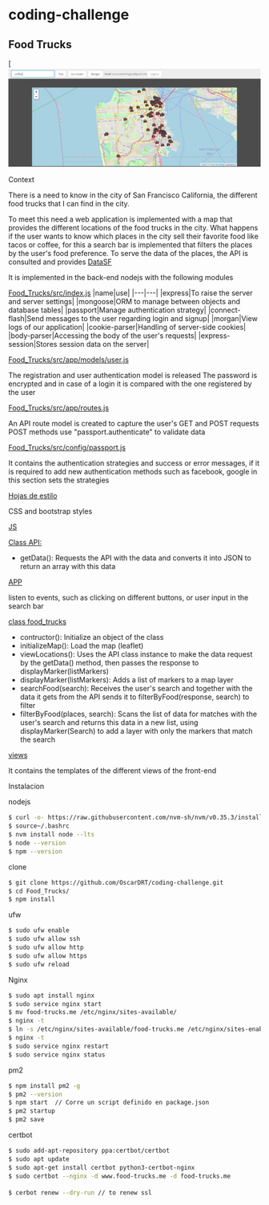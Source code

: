 # coding-challenge
## Food Trucks

[![N|Solid](https://github.com/OscarDRT/coding-challenge/blob/master/captures/capture.png)

Context

There is a need to know in the city of San Francisco California, the different food trucks that I can find in the city.

To meet this need a web application is implemented with a map that provides the different locations of the food trucks in the city.
What happens if the user wants to know which places in the city sell their favorite food like tacos or coffee, for this a search bar is implemented that filters the places by the user's food preference. To serve the data of the places, the API is consulted and provides 
[DataSF](https://data.sfgov.org/Economy-and-Community/Mobile-Food-Facility-Permit/rqzj-sfat)

It is implemented in the back-end nodejs with the following modules

[Food_Trucks/src/index.js](https://github.com/OscarDRT/coding-challenge/blob/master/Food_Trucks/src/index.js)
|name|use|
|---|---|
|express|To raise the server and server settings|
|mongoose|ORM to manage between objects and database tables|
|passport|Manage authentication strategy|
|connect-flash|Send messages to the user regarding login and signup|
|morgan|View logs of our application|
|cookie-parser|Handling of server-side cookies|
|body-parser|Accessing the body of the user's requests|
|express-session|Stores session data on the server|

[Food_Trucks/src/app/models/user.js](https://github.com/OscarDRT/coding-challenge/blob/master/Food_Trucks/src/app/models/user.js)

The registration and user authentication model is released
The password is encrypted and in case of a login it is compared with the one registered by the user

[Food_Trucks/src/app/routes.js](https://github.com/OscarDRT/coding-challenge/blob/master/Food_Trucks/src/app/routes.js)

An API route model is created to capture the user's GET and POST requests
POST methods use "passport.authenticate" to validate data

[Food_Trucks/src/config/passport.js](https://github.com/OscarDRT/coding-challenge/blob/master/Food_Trucks/src/config/passport.js)

It contains the authentication strategies and success or error messages, if it is required to add new authentication methods such as facebook, google in this section sets the strategies

[Hojas de estilo](https://github.com/OscarDRT/coding-challenge/tree/master/Food_Trucks/src/public/css)

CSS and bootstrap styles

[JS](https://github.com/OscarDRT/coding-challenge/tree/master/Food_Trucks/src/public/js)

[Class API:](https://github.com/OscarDRT/coding-challenge/blob/master/Food_Trucks/src/public/js/API.js)

  - getData(): Requests the API with the data and converts it into JSON to return an array with this data

[APP](https://github.com/OscarDRT/coding-challenge/blob/master/Food_Trucks/src/public/js/app.js)

listen to events, such as clicking on different buttons, or user input in the search bar

[class food_trucks](https://github.com/OscarDRT/coding-challenge/blob/master/Food_Trucks/src/public/js/main.js)

  - contructor(): Initialize an object of the class
  - initializeMap(): Load the map (leaflet)
  - viewLocations(): Uses the API class instance to make the data request by the getData() method, then passes the response to displayMarker(listMarkers)
  - displayMarker(listMarkers): Adds a list of markers to a map layer
  - searchFood(search): Receives the user's search and together with the data it gets from the API sends it to filterByFood(response, search) to filter
  - filterByFood(places, search): Scans the list of data for matches with the user's search and returns this data in a new list, using displayMarker(Search) to add a layer with only the markers that match the search
  
[views](https://github.com/OscarDRT/coding-challenge/tree/master/Food_Trucks/src/views)
  
It contains the templates of the different views of the front-end
  
  
Instalacion 

nodejs
```sh
$ curl -o- https://raw.githubusercontent.com/nvm-sh/nvm/v0.35.3/install.sh | bash
$ source~/.bashrc
$ nvm install node --lts
$ node --version
$ npm --version
```
clone
```sh
$ git clone https://github.com/OscarDRT/coding-challenge.git
$ cd Food_Trucks/
$ npm install
```
ufw
```sh
$ sudo ufw enable
$ sudo ufw allow ssh
$ sudo ufw allow http
$ sudo ufw allow https
$ sudo ufw reload
```
Nginx
```sh
$ sudo apt install nginx
$ sudo service nginx start
$ mv food-trucks.me /etc/nginx/sites-available/
$ nginx -t 
$ ln -s /etc/nginx/sites-available/food-trucks.me /etc/nginx/sites-enabled/food-trucks.me
$ nginx -t
$ sudo service nginx restart
$ sudo service nginx status
```
pm2
```sh
$ npm install pm2 -g
$ pm2 --version
$ npm start  // Corre un script definido en package.json
$ pm2 startup
$ pm2 save
```
certbot
```sh
$ sudo add-apt-repository ppa:certbot/certbot
$ sudo apt update
$ sudo apt-get install certbot python3-certbot-nginx
$ sudo certbot --nginx -d www.food-trucks.me -d food-trucks.me

$ cerbot renew --dry-run // to renew ssl
```

